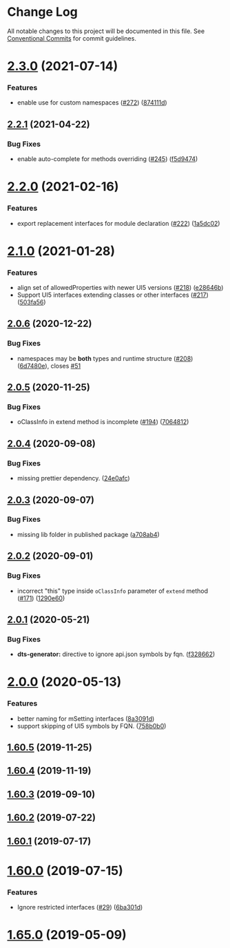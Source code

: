 # Change Log

All notable changes to this project will be documented in this file.
See [Conventional Commits](https://conventionalcommits.org) for commit guidelines.

# [2.3.0](https://github.com/SAP/ui5-typescript/compare/v2.2.1...v2.3.0) (2021-07-14)

### Features

- enable use for custom namespaces ([#272](https://github.com/SAP/ui5-typescript/issues/272)) ([874111d](https://github.com/SAP/ui5-typescript/commit/874111d68b3255f794a280bc28ac3ad231ceb6b6))

## [2.2.1](https://github.com/SAP/ui5-typescript/compare/v2.2.0...v2.2.1) (2021-04-22)

### Bug Fixes

- enable auto-complete for methods overriding ([#245](https://github.com/SAP/ui5-typescript/issues/245)) ([f5d9474](https://github.com/SAP/ui5-typescript/commit/f5d947489fcbc820cdb03a019f188c41413a5429))

# [2.2.0](https://github.com/SAP/ui5-typescript/compare/v2.1.0...v2.2.0) (2021-02-16)

### Features

- export replacement interfaces for module declaration ([#222](https://github.com/SAP/ui5-typescript/issues/222)) ([1a5dc02](https://github.com/SAP/ui5-typescript/commit/1a5dc02adfd0dc44f4c3fd53bcd371079cb20bfd))

# [2.1.0](https://github.com/SAP/ui5-typescript/compare/v2.0.6...v2.1.0) (2021-01-28)

### Features

- align set of allowedProperties with newer UI5 versions ([#218](https://github.com/SAP/ui5-typescript/issues/218)) ([e28646b](https://github.com/SAP/ui5-typescript/commit/e28646b8ac5734f886351074f41e7b100ac5f66f))
- Support UI5 interfaces extending classes or other interfaces ([#217](https://github.com/SAP/ui5-typescript/issues/217)) ([503fa56](https://github.com/SAP/ui5-typescript/commit/503fa56b37a8a350074fba1956e8786ae4976ae1))

## [2.0.6](https://github.com/SAP/ui5-typescript/compare/v2.0.5...v2.0.6) (2020-12-22)

### Bug Fixes

- namespaces may be **both** types and runtime structure ([#208](https://github.com/SAP/ui5-typescript/issues/208)) ([6d7480e](https://github.com/SAP/ui5-typescript/commit/6d7480e5db40450acba3867716cad545c1929394)), closes [#51](https://github.com/SAP/ui5-typescript/issues/51)

## [2.0.5](https://github.com/SAP/ui5-typescript/compare/v2.0.4...v2.0.5) (2020-11-25)

### Bug Fixes

- oClassInfo in extend method is incomplete ([#194](https://github.com/SAP/ui5-typescript/issues/194)) ([7064812](https://github.com/SAP/ui5-typescript/commit/70648125bcb46584cc11a715c53060649d9105a2))

## [2.0.4](https://github.com/SAP/ui5-typescript/compare/v2.0.3...v2.0.4) (2020-09-08)

### Bug Fixes

- missing prettier dependency. ([24e0afc](https://github.com/SAP/ui5-typescript/commit/24e0afca1aab9a52b372a966751caa3d28bcf213))

## [2.0.3](https://github.com/SAP/ui5-typescript/compare/v2.0.2...v2.0.3) (2020-09-07)

### Bug Fixes

- missing lib folder in published package ([a708ab4](https://github.com/SAP/ui5-typescript/commit/a708ab47cc30eb205e5d50e46e821fb31709c123))

## [2.0.2](https://github.com/SAP/ui5-typescript/compare/v2.0.1...v2.0.2) (2020-09-01)

### Bug Fixes

- incorrect "this" type inside `oClassInfo` parameter of `extend` method ([#171](https://github.com/SAP/ui5-typescript/issues/171)) ([1290e60](https://github.com/SAP/ui5-typescript/commit/1290e60a8b9d5b83d471bdbce1337d4d7339ac40))

## [2.0.1](https://github.com/SAP/ui5-typescript/compare/v2.0.0...v2.0.1) (2020-05-21)

### Bug Fixes

- **dts-generator:** directive to ignore api.json symbols by fqn. ([f328662](https://github.com/SAP/ui5-typescript/commit/f3286622c274b01dd6a3194ebd8d0f827792ddb1))

# [2.0.0](https://github.com/SAP/ui5-typescript/compare/v1.60.5...v2.0.0) (2020-05-13)

### Features

- better naming for mSetting interfaces ([8a3091d](https://github.com/SAP/ui5-typescript/commit/8a3091da7535240f96996f47a0aa80821d1f2c68))
- support skipping of UI5 symbols by FQN. ([758b0b0](https://github.com/SAP/ui5-typescript/commit/758b0b044b198b1f1ce6a85ef681f14343277fc5))

## [1.60.5](https://github.com/SAP/ui5-typescript/compare/v1.60.4...v1.60.5) (2019-11-25)

## [1.60.4](https://github.com/SAP/ui5-typescript/compare/v1.60.3...v1.60.4) (2019-11-19)

## [1.60.3](https://github.com/SAP/ui5-typescript/compare/v1.60.2...v1.60.3) (2019-09-10)

## [1.60.2](https://github.com/SAP/ui5-typescript/compare/v1.60.1...v1.60.2) (2019-07-22)

## [1.60.1](https://github.com/SAP/ui5-typescript/compare/v1.60.0...v1.60.1) (2019-07-17)

# [1.60.0](https://github.com/SAP/ui5-typescript/compare/v1.65.1...v1.60.0) (2019-07-15)

### Features

- Ignore restricted interfaces ([#29](https://github.com/SAP/ui5-typescript/issues/29)) ([6ba301d](https://github.com/SAP/ui5-typescript/commit/6ba301d7f1a218d2ab9ea1c3481dcdae0a3dd14a))

# [1.65.0](https://github.com/SAP/ui5-typescript/compare/v1.64.1...v1.65.0) (2019-05-09)
